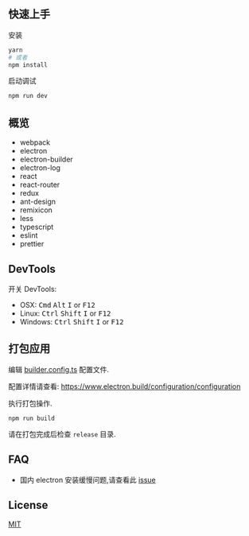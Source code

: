 ## 快速上手
安装
```bash
yarn
# 或者
npm install
```

启动调试
```bash
npm run dev
```

## 概览
- webpack
- electron
- electron-builder
- electron-log
- react
- react-router
- redux
- ant-design
- remixicon
- less
- typescript
- eslint
- prettier

## DevTools

开关 DevTools:

* OSX: <kbd>Cmd</kbd> <kbd>Alt</kbd> <kbd>I</kbd> or <kbd>F12</kbd>
* Linux: <kbd>Ctrl</kbd> <kbd>Shift</kbd> <kbd>I</kbd> or <kbd>F12</kbd>
* Windows: <kbd>Ctrl</kbd> <kbd>Shift</kbd> <kbd>I</kbd> or <kbd>F12</kbd>

## 打包应用

编辑 [builder.config.ts](./build/builder.config.ts) 配置文件.

配置详情请查看: https://www.electron.build/configuration/configuration

执行打包操作.
```
npm run build
```

请在打包完成后检查 `release` 目录.

## FAQ
- 国内 electron 安装缓慢问题,请查看此 [issue](https://github.com/lanten/electron-antd/issues/22) 

## License
[MIT](./LICENSE)


## 